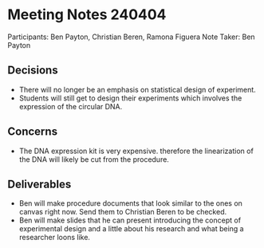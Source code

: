 # Meeting Notes 240404

Participants: Ben Payton, Christian Beren, Ramona Figuera
Note Taker: Ben Payton

## Decisions
- There will no longer be an emphasis on statistical design of experiment.
- Students will still get to design their experiments which involves the expression of the circular DNA.
## Concerns
- The DNA expression kit is very expensive. therefore the linearization of the DNA will likely be cut from the procedure. 
## Deliverables
- Ben will make procedure documents that look similar to the ones on canvas right now. Send them to Christian Beren to be checked.
- Ben will make slides that he can present introducing the concept of experimental design and a little about his research and what being a researcher loons like.
